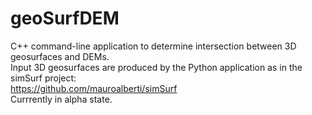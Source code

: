 # geoSurfDEM
C++ command-line application to determine intersection between 3D geosurfaces and DEMs.  
Input 3D geosurfaces are produced by the Python application as in the simSurf project:  
https://github.com/mauroalberti/simSurf  
Currrently in alpha state.
